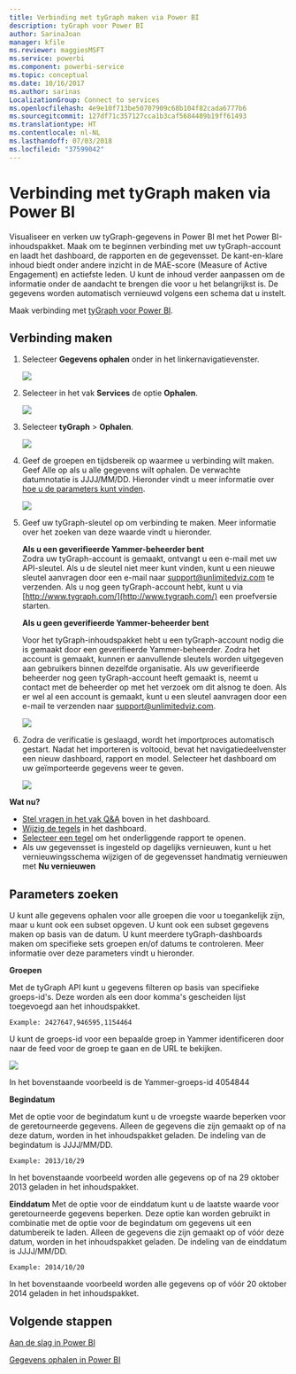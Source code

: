 ```yaml
---
title: Verbinding met tyGraph maken via Power BI
description: tyGraph voor Power BI
author: SarinaJoan
manager: kfile
ms.reviewer: maggiesMSFT
ms.service: powerbi
ms.component: powerbi-service
ms.topic: conceptual
ms.date: 10/16/2017
ms.author: sarinas
LocalizationGroup: Connect to services
ms.openlocfilehash: 4e9e10f713be50707909c68b104f82cada6777b6
ms.sourcegitcommit: 127df71c357127cca1b3caf5684489b19ff61493
ms.translationtype: HT
ms.contentlocale: nl-NL
ms.lasthandoff: 07/03/2018
ms.locfileid: "37599042"
---
```

# <a name="connect-to-tygraph--with-power-bi"></a>Verbinding met tyGraph maken via Power BI
Visualiseer en verken uw tyGraph-gegevens in Power BI met het Power BI-inhoudspakket. Maak om te beginnen verbinding met uw tyGraph-account en laadt het dashboard, de rapporten en de gegevensset. De kant-en-klare inhoud biedt onder andere inzicht in de MAE-score (Measure of Active Engagement) en actiefste leden. U kunt de inhoud verder aanpassen om de informatie onder de aandacht te brengen die voor u het belangrijkst is.  De gegevens worden automatisch vernieuwd volgens een schema dat u instelt.

Maak verbinding met [tyGraph voor Power BI](https://app.powerbi.com/getdata/services/tygraph).

## <a name="how-to-connect"></a>Verbinding maken
1. Selecteer **Gegevens ophalen** onder in het linkernavigatievenster.
   
   ![](media/service-connect-to-tygraph/getdata.png)
2. Selecteer in het vak **Services** de optie **Ophalen**.
   
   ![](media/service-connect-to-tygraph/services.png)
3. Selecteer **tyGraph** \> **Ophalen**.
   
   ![](media/service-connect-to-tygraph/tygraph.png)
4. Geef de groepen en tijdsbereik op waarmee u verbinding wilt maken. Geef Alle op als u alle gegevens wilt ophalen. De verwachte datumnotatie is JJJJ/MM/DD. Hieronder vindt u meer informatie over [hoe u de parameters kunt vinden](#FindingParams).
   
   ![](media/service-connect-to-tygraph/parameters.png)
5. Geef uw tyGraph-sleutel op om verbinding te maken. Meer informatie over het zoeken van deze waarde vindt u hieronder.
   
    **Als u een geverifieerde Yammer-beheerder bent**  
    Zodra uw tyGraph-account is gemaakt, ontvangt u een e-mail met uw API-sleutel. Als u de sleutel niet meer kunt vinden, kunt u een nieuwe sleutel aanvragen door een e-mail naar support@unlimitedviz.com te verzenden. Als u nog geen tyGraph-account hebt, kunt u via [http://www.tygraph.com/](http://www.tygraph.com/) een proefversie starten. 
   
    **Als u geen geverifieerde Yammer-beheerder bent**
   
    Voor het tyGraph-inhoudspakket hebt u een tyGraph-account nodig die is gemaakt door een geverifieerde Yammer-beheerder. Zodra het account is gemaakt, kunnen er aanvullende sleutels worden uitgegeven aan gebruikers binnen dezelfde organisatie. Als uw geverifieerde beheerder nog geen tyGraph-account heeft gemaakt is, neemt u contact met de beheerder op met het verzoek om dit alsnog te doen. Als er wel al een account is gemaakt, kunt u een sleutel aanvragen door een e-mail te verzenden naar <support@unlimitedviz.com>.
   
    ![](media/service-connect-to-tygraph/creds.png)
6. Zodra de verificatie is geslaagd, wordt het importproces automatisch gestart. Nadat het importeren is voltooid, bevat het navigatiedeelvenster een nieuw dashboard, rapport en model. Selecteer het dashboard om uw geïmporteerde gegevens weer te geven.
   
    ![](media/service-connect-to-tygraph/dashboard.png)

**Wat nu?**

* [Stel vragen in het vak Q&A](power-bi-q-and-a.md) boven in het dashboard.
* [Wijzig de tegels](service-dashboard-edit-tile.md) in het dashboard.
* [Selecteer een tegel](service-dashboard-tiles.md) om het onderliggende rapport te openen.
* Als uw gegevensset is ingesteld op dagelijks vernieuwen, kunt u het vernieuwingsschema wijzigen of de gegevensset handmatig vernieuwen met **Nu vernieuwen**

<a name="FindingParams"></a>

## <a name="finding-parameters"></a>Parameters zoeken
U kunt alle gegevens ophalen voor alle groepen die voor u toegankelijk zijn, maar u kunt ook een subset opgeven. U kunt ook een subset gegevens maken op basis van de datum. U kunt meerdere tyGraph-dashboards maken om specifieke sets groepen en/of datums te controleren. Meer informatie over deze parameters vindt u hieronder.

**Groepen**

Met de tyGraph API kunt u gegevens filteren op basis van specifieke groeps-id's. Deze worden als een door komma's gescheiden lijst toegevoegd aan het inhoudspakket. 

    Example: 2427647,946595,1154464


U kunt de groeps-id voor een bepaalde groep in Yammer identificeren door naar de feed voor de groep te gaan en de URL te bekijken.

![](media/service-connect-to-tygraph/yammer.png)

In het bovenstaande voorbeeld is de Yammer-groeps-id 4054844

**Begindatum**

Met de optie voor de begindatum kunt u de vroegste waarde beperken voor de geretourneerde gegevens. Alleen de gegevens die zijn gemaakt op of na deze datum, worden in het inhoudspakket geladen. De indeling van de begindatum is JJJJ/MM/DD. 

    Example: 2013/10/29

In het bovenstaande voorbeeld worden alle gegevens op of na 29 oktober 2013 geladen in het inhoudspakket. 

**Einddatum** Met de optie voor de einddatum kunt u de laatste waarde voor geretourneerde gegevens beperken. Deze optie kan worden gebruikt in combinatie met de optie voor de begindatum om gegevens uit een datumbereik te laden. Alleen de gegevens die zijn gemaakt op of vóór deze datum, worden in het inhoudspakket geladen. De indeling van de einddatum is JJJJ/MM/DD. 

    Example: 2014/10/20

In het bovenstaande voorbeeld worden alle gegevens op of vóór 20 oktober 2014 geladen in het inhoudspakket. 

## <a name="next-steps"></a>Volgende stappen
[Aan de slag in Power BI](service-get-started.md)

[Gegevens ophalen in Power BI](service-get-data.md)

